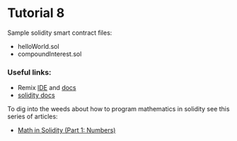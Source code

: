 # Tutorial 8 #
Sample solidity smart contract files:
* helloWorld.sol
* compoundInterest.sol

### Useful links: ###
* Remix [IDE](https://remix.ethereum.org/) and [docs](https://remix-ide.readthedocs.io/en/latest/)
* [solidity docs](https://solidity.readthedocs.io/en/v0.7.1/)

To dig into the weeds about how to program mathematics in solidity see this series of articles:
* [Math in Solidity (Part 1: Numbers)](https://medium.com/coinmonks/math-in-solidity-part-1-numbers-384c8377f26d)

